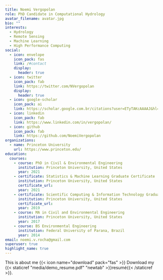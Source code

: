 ```yaml
---
title: Noemi Vergopolan
role: PhD Candidate in Computational Hydrology
avatar_filename: avatar.jpg
bio: ""
interests:
  - Hydrology
  - Remote Sensing
  - Machine Learning
  - High Performance Computing
social:
  - icon: envelope
    icon_pack: fas
    link: /#contact
    display:
      header: true
  - icon: twitter
    icon_pack: fab
    link: https://twitter.com/NVergopolan
    display:
      header: true
  - icon: google-scholar
    icon_pack: ai
    link: https://scholar.google.com.br/citations?user=ETyTAKcAAAAJ&hl=en
  - icon: linkedin
    icon_pack: fab
    link: https://www.linkedin.com/in/vergopolan/
  - icon: github
    icon_pack: fab
    link: https://github.com/NoemiVergopolan
organizations:
  - name: Princeton University
    url: https://www.princeton.edu/
education:
  courses:
    - course: PhD in Civil & Environmental Engineering
      institution: Princeton University, United States
      year: 2021 
    - certificate: Statistics & Machine Learning Graduate Certificate
      institution: Princeton University, United States
      certificate_url: 
      year: 2021
    - certificate: Scientific Computing & Information Technology Graduate Certificate
      institution: Princeton University, United States
      certificate_url: 
      year: 2019
    - course: MA in Civil and Environmental Engineering
      institution: Princeton University, United States
      year: 2017
    - course: BS Environmental Engineering
      institution: Federal University of Parana, Brazil
      year: 2014
email: noemi.v.rocha@gmail.com
superuser: true
highlight_name: true
---
```

This is about me
{{< icon name="download" pack="fas" >}} Download my {{< staticref "media/demo_resume.pdf" "newtab" >}}resumé{{< /staticref >}}.
